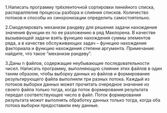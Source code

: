 1.Написать программу трёхленточной сортировки линейного списка, распараллелив процессы разбора и слияния списков. Количество потоков и способы их синхронизации определить самостоятельно.	

2.Смоделировать механизм рандеву для решения задачи нахождения значения функции ex по ее разложению в ряд Маклорена. В качестве вызывающей задачи взять функцию нахождения суммы элементов ряда, а в качестве обслуживающих задач – функцию нахождения факториала и функцию нахождения степени аргумента.
Примечание: найдите, что такое “механизм рандеву”.

3.Даны n файлов, содержащие неубывающие последовательности чисел. Написать программу, выполняющую слияние этих файлов в один таким образом, чтобы выборку данных из файлов и формирование результирующего файла выполняли три разных потока. Каждый из потоков выборки данных может прочитать очередное значение из своего файла только тогда, когда поток формирования результата передал соответствующее число в файл. Поток формирования результата может выполнять обработку данных только тогда, когда оба потока выборки предоставили ему данные.
